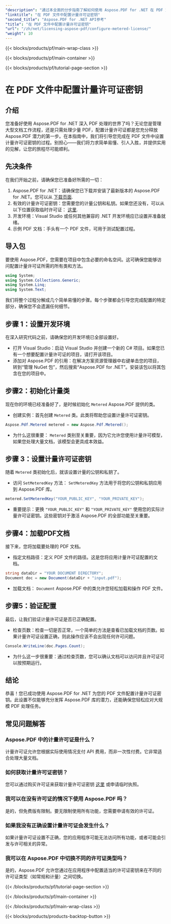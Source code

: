 ```yaml
---
"description": "通过本全面的分步指南了解如何使用 Aspose.PDF for .NET 在 PDF 文件中配置计量许可证密钥。"
"linktitle": "在 PDF 文件中配置计量许可证密钥"
"second_title": "Aspose.PDF for .NET API参考"
"title": "在 PDF 文件中配置计量许可证密钥"
"url": "/zh/net/licensing-aspose-pdf/configure-metered-license/"
"weight": 10
---
```


{{< blocks/products/pf/main-wrap-class >}}

{{< blocks/products/pf/main-container >}}

{{< blocks/products/pf/tutorial-page-section >}}

# 在 PDF 文件中配置计量许可证密钥

## 介绍

您准备好使用 Aspose.PDF for .NET 深入 PDF 处理的世界了吗？无论您是管理大型文档工作流程，还是只需处理少量 PDF，配置计量许可证都是您充分释放 Aspose.PDF 潜力的第一步。在本指南中，我们将引导您完成在 PDF 文件中设置计量许可证密钥的过程。别担心——我们将力求简单易懂、引人入胜，并提供实用的见解，让您的旅程尽可能顺利。

## 先决条件

在我们开始之前，请确保您已准备好所需的一切：

1. Aspose.PDF for .NET：请确保您已下载并安装了最新版本的 Aspose.PDF for .NET。您可以从 [下载页面](https://releases。aspose.com/pdf/net/).
2. 有效的计量许可证密钥：您需要您的计量公钥和私钥。如果您还没有，可以从以下位置获取临时许可证： [这里](https://purchase。aspose.com/temporary-license/).
3. 开发环境：Visual Studio 或任何其他兼容的 .NET 开发环境应已设置并准备就绪。
4. 示例 PDF 文档：手头有一个 PDF 文件，可用于测试配置过程。

## 导入包

要使用 Aspose.PDF，您需要在项目中包含必要的命名空间。这可确保您能够访问配置计量许可证所需的所有类和方法。

```csharp
using System;
using System.Collections.Generic;
using System.Linq;
using System.Text;
```

我们将整个过程分解成几个简单易懂的步骤。每个步骤都会引导您完成配置的特定部分，确保您不会遗漏任何细节。

## 步骤 1：设置开发环境

在深入研究代码之前，请确保您的开发环境已全部设置好。

- 打开 Visual Studio：启动 Visual Studio 并创建一个新的 C# 项目。如果您已有一个想要配置计量许可证的项目，请打开该项目。
- 添加对 Aspose.PDF 的引用：在解决方案资源管理器中右键单击您的项目，转到“管理 NuGet 包”，然后搜索“Aspose.PDF for .NET”。安装该包以将其包含在您的项目中。

## 步骤2：初始化计量类

现在你的环境已经准备好了，是时候初始化 `Metered` Aspose.PDF 提供的类。

- 创建实例：首先创建 `Metered` 类。此类将帮助您设置计量许可证密钥。

```csharp
Aspose.Pdf.Metered metered = new Aspose.Pdf.Metered();
```

- 为什么这很重要： `Metered` 类别至关重要，因为它允许您使用计量许可模型，如果您处理大量文档，该模型会更具成本效益。

## 步骤 3：设置计量许可证密钥

随着 `Metered` 类初始化后，就该设置计量的公钥和私钥了。

- 访问 `SetMeteredKey` 方法： `SetMeteredKey` 方法用于将您的公钥和私钥应用到 Aspose.PDF 库。

```csharp
metered.SetMeteredKey("YOUR_PUBLIC_KEY", "YOUR_PRIVATE_KEY");
```

- 重要提示：更换 `"YOUR_PUBLIC_KEY"` 和 `"YOUR_PRIVATE_KEY"` 使用您的实际计量许可证密钥。这些密钥对于激活 Aspose.PDF 的全部功能至关重要。

## 步骤4：加载PDF文档

接下来，您将加载要处理的 PDF 文档。

- 指定文档路径：定义 PDF 文件的路径。这是您将应用计量许可证配置的文档。

```csharp
string dataDir = "YOUR DOCUMENT DIRECTORY";
Document doc = new Document(dataDir + "input.pdf");
```

- 加载文档： `Document` Aspose.PDF 中的类允许您轻松加载和操作 PDF 文件。

## 步骤5：验证配置

最后，让我们验证计量许可证是否已正确配置。

- 检查页数：检查一切是否正常，一个简单的方法是查看已加载文档的页数。如果计量许可证设置正确，则此操作应该不会出现任何许可问题。

```csharp
Console.WriteLine(doc.Pages.Count);
```

- 为什么这一步很重要：通过检查页数，您可以确认文档可以访问并且许可证可以按预期运行。

## 结论

恭喜！您已成功使用 Aspose.PDF for .NET 为您的 PDF 文件配置计量许可证密钥。此设置不仅能够充分发挥 Aspose.PDF 库的潜力，还能确保您轻松应对大规模 PDF 处理任务。

## 常见问题解答

### Aspose.PDF 中的计量许可证是什么？  
计量许可证允许您根据实际使用情况支付 API 费用，而非一次性付费。它非常适合处理大量文档。

### 如何获取计量许可证密钥？  
您可以通过购买许可证来获取计量许可证密钥 [这里](https://purchase.aspose.com/buy) 或申请临时执照。

### 我可以在没有许可证的情况下使用 Aspose.PDF 吗？  
是的，但免费版有限制。要无限制使用所有功能，您需要申请有效的许可证。

### 如果我没有正确设置计量许可证会发生什么？  
如果计量许可证设置不正确，您的应用程序可能无法访问所有功能，或者可能会引发与许可相关的异常。

### 我可以在 Aspose.PDF 中切换不同的许可证类型吗？  
是的，Aspose.PDF 允许您通过在应用程序中配置适当的许可证密钥来在不同的许可证类型（如常规和计量）之间切换。


{{< /blocks/products/pf/tutorial-page-section >}}

{{< /blocks/products/pf/main-container >}}

{{< /blocks/products/pf/main-wrap-class >}}

{{< blocks/products/products-backtop-button >}}